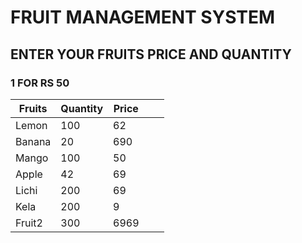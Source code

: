 # FRUIT MANAGEMENT SYSTEM
## ENTER YOUR FRUITS PRICE AND QUANTITY 
### 1 FOR RS 50
| Fruits | Quantity | Price |   |   |
|--------|----------|-------|---|---|
| Lemon  | 100      | 62    |   |   |
| Banana | 20       | 690   |   |   |
| Mango  | 100      | 50    |   |   |
| Apple  | 42       | 69    |   |   |
| Lichi  | 200      | 69    |   |   |
| Kela   | 200      | 9     |   |   |
| Fruit2 | 300      | 6969  |   |   |

